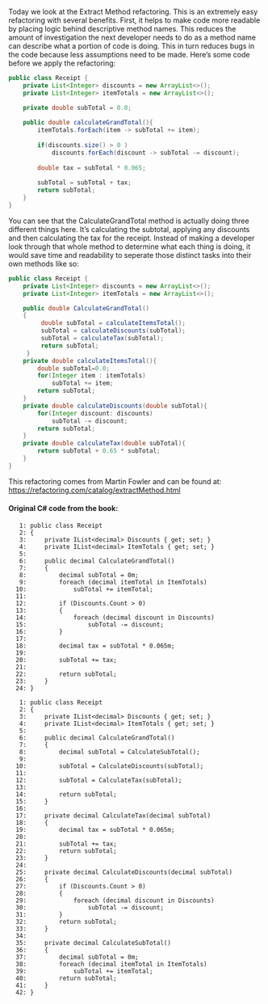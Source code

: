 Today we look at the Extract Method refactoring. This is an extremely easy refactoring with several benefits. First, it helps to make code more readable by placing logic behind descriptive method names. This reduces the amount of investigation the next developer needs to do as a method name can describe what a portion of code is doing. This in turn reduces bugs in the code because less assumptions need to be made. Here’s some code before we apply the refactoring:

```Java
public class Receipt {
	private List<Integer> discounts = new ArrayList<>();
	private List<Integer> itemTotals = new ArrayList<>();

	private double subTotal = 0.0;
	
	public double calculateGrandTotal(){
		itemTotals.forEach(item -> subTotal += item);
		
		if(discounts.size() > 0 )
			discounts.forEach(discount -> subTotal -= discount);
		
		double tax = subTotal * 0.065;
		
		subTotal = subTotal + tax;
		return subTotal;
	}
}
```

You can see that the CalculateGrandTotal method is actually doing three different things here. It’s calculating the subtotal, applying any discounts and then calculating the tax for the receipt. Instead of making a developer look through that whole method to determine what each thing is doing, it would save time and readability to seperate those distinct tasks into their own methods like so:

```Java
public class Receipt {
	private List<Integer> discounts = new ArrayList<>();
	private List<Integer> itemTotals = new ArrayList<>();

	public double CalculateGrandTotal()
    {
         double subTotal = calculateItemsTotal();
         subTotal = calculateDiscounts(subTotal);
         subTotal = calculateTax(subTotal);
         return subTotal;
     }
	private double calculateItemsTotal(){
		double subTotal=0.0;
		for(Integer item : itemTotals)
			subTotal += item;
		return subTotal;
	}
	private double calculateDiscounts(double subTotal){
		for(Integer discount: discounts)
			subTotal -= discount;
		return subTotal;
	}
	private double calculateTax(double subTotal){
		return subTotal + 0.65 * subTotal;
	}
}
```
This refactoring comes from Martin Fowler and can be found at: https://refactoring.com/catalog/extractMethod.html

#### Original C# code from the book:

```
   1: public class Receipt
   2: {
   3:     private IList<decimal> Discounts { get; set; }
   4:     private IList<decimal> ItemTotals { get; set; }
   5:  
   6:     public decimal CalculateGrandTotal()
   7:     {
   8:         decimal subTotal = 0m;
   9:         foreach (decimal itemTotal in ItemTotals)
  10:             subTotal += itemTotal;
  11:  
  12:         if (Discounts.Count > 0)
  13:         {
  14:             foreach (decimal discount in Discounts)
  15:                 subTotal -= discount;
  16:         }
  17:  
  18:         decimal tax = subTotal * 0.065m;
  19:  
  20:         subTotal += tax;
  21:  
  22:         return subTotal;
  23:     }
  24: }
  
   1: public class Receipt
   2: {
   3:     private IList<decimal> Discounts { get; set; }
   4:     private IList<decimal> ItemTotals { get; set; }
   5:  
   6:     public decimal CalculateGrandTotal()
   7:     {
   8:         decimal subTotal = CalculateSubTotal();
   9:  
  10:         subTotal = CalculateDiscounts(subTotal);
  11:  
  12:         subTotal = CalculateTax(subTotal);
  13:  
  14:         return subTotal;
  15:     }
  16:  
  17:     private decimal CalculateTax(decimal subTotal)
  18:     {
  19:         decimal tax = subTotal * 0.065m;
  20:  
  21:         subTotal += tax;
  22:         return subTotal;
  23:     }
  24:  
  25:     private decimal CalculateDiscounts(decimal subTotal)
  26:     {
  27:         if (Discounts.Count > 0)
  28:         {
  29:             foreach (decimal discount in Discounts)
  30:                 subTotal -= discount;
  31:         }
  32:         return subTotal;
  33:     }
  34:  
  35:     private decimal CalculateSubTotal()
  36:     {
  37:         decimal subTotal = 0m;
  38:         foreach (decimal itemTotal in ItemTotals)
  39:             subTotal += itemTotal;
  40:         return subTotal;
  41:     }
  42: }
